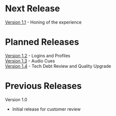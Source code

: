 # Next Release
[Version 1.1](https://github.com/jim-hill-r/BlueSteel/projects/1) - Honing of the experience

# Planned Releases
[Version 1.2](https://github.com/jim-hill-r/BlueSteel/projects/2) - Logins and Profiles  
[Version 1.3](https://github.com/jim-hill-r/BlueSteel/projects/3) - Audio Cues  
[Version 1.4](https://github.com/jim-hill-r/BlueSteel/projects/4) - Tech Debt Review and Quality Upgrade  

# Previous Releases
Version 1.0
- Initial release for customer review
